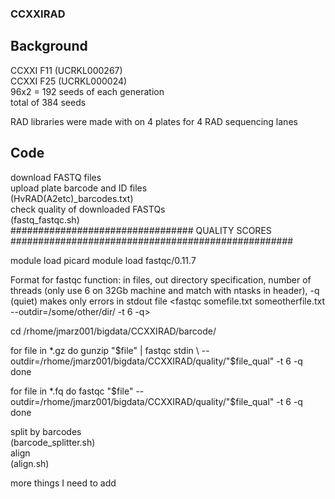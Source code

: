### CCXXIRAD


## Background
CCXXI F11 (UCRKL000267)  
CCXXI F25 (UCRKL000024)  
96x2 = 192 seeds of each generation  
total of 384 seeds  

RAD libraries were made with on 4 plates for 4 RAD sequencing lanes  

## Code
download FASTQ files  
upload plate barcode and ID files   
  (HvRAD(A2etc)_barcodes.txt)  
check quality of downloaded FASTQs   
  (fastq_fastqc.sh)  
  #################################    QUALITY SCORES    ###################################################   
  
module load picard
module load fastqc/0.11.7

Format for fastqc function: in files, out directory specification, number of threads (only use 6 on 32Gb machine and match with ntasks in header), -q (quiet) makes only errors in stdout file
<fastqc somefile.txt someotherfile.txt --outdir=/some/other/dir/ -t 6 -q>

cd /rhome/jmarz001/bigdata/CCXXIRAD/barcode/

for file in *.gz
do
  gunzip "$file" | fastqc stdin \
  --outdir=/rhome/jmarz001/bigdata/CCXXIRAD/quality/"$file_qual" -t 6 -q
done

for file in *.fq
do
  fastqc "$file" --outdir=/rhome/jmarz001/bigdata/CCXXIRAD/quality/"$file_qual" -t 6 -q
done
  
  
split by barcodes   
  (barcode_splitter.sh)  
align  
  (align.sh)  
  
more things I need to add

